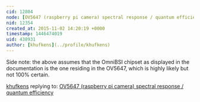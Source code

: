 ```yaml
---
cid: 12804
node: [OV5647 (raspberry pi camera) spectral response / quantum efficiency](../notes/khufkens/11-02-2015/ov5647-raspberry-pi-camera-spectral-response-quantum-efficiency)
nid: 12354
created_at: 2015-11-02 14:20:19 +0000
timestamp: 1446474019
uid: 438931
author: [khufkens](../profile/khufkens)
---
```


Side note: the above assumes that the OmniBSI chipset as displayed in the documentation is the one residing in the OV5647, which is highly likely but not 100% certain.

[khufkens](../profile/khufkens) replying to: [OV5647 (raspberry pi camera) spectral response / quantum efficiency](../notes/khufkens/11-02-2015/ov5647-raspberry-pi-camera-spectral-response-quantum-efficiency)

